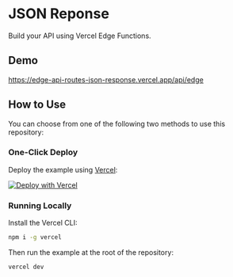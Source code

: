 # JSON Reponse

Build your API using Vercel Edge Functions.

## Demo

https://edge-api-routes-json-response.vercel.app/api/edge

## How to Use

You can choose from one of the following two methods to use this repository:

### One-Click Deploy

Deploy the example using [Vercel](https://vercel.com?utm_source=github&utm_medium=readme&utm_campaign=vercel-examples):

[![Deploy with Vercel](https://vercel.com/button)](https://vercel.com/new/git/external?repository-url=https://github.com/khulnasoft-lab/examples/tree/main/edge-api-routes/json-response&project-name=json-response&repository-name=json-response)

### Running Locally

Install the Vercel CLI:

```bash
npm i -g vercel
```

Then run the example at the root of the repository:

```bash
vercel dev
```
